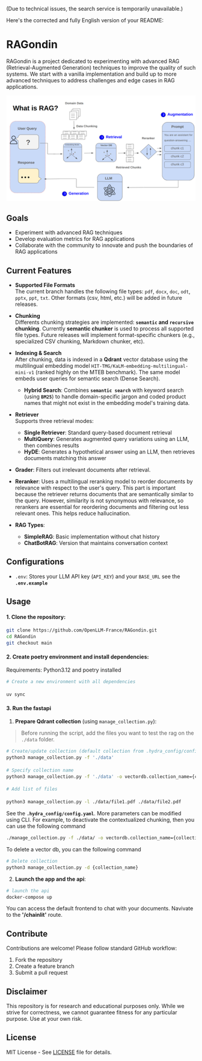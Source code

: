 (Due to technical issues, the search service is temporarily unavailable.)

Here's the corrected and fully English version of your README:

# RAGondin 

RAGondin is a project dedicated to experimenting with advanced RAG (Retrieval-Augmented Generation) techniques to improve the quality of such systems. We start with a vanilla implementation and build up to more advanced techniques to address challenges and edge cases in RAG applications.  

![](RAG_architecture.png)

## Goals
- Experiment with advanced RAG techniques
- Develop evaluation metrics for RAG applications
- Collaborate with the community to innovate and push the boundaries of RAG applications

## Current Features
- **Supported File Formats**  
The current branch handles the following file types: `pdf`, `docx`, `doc`, `odt`, `pptx`, `ppt`, `txt`. Other formats (csv, html, etc.) will be added in future releases.

- **Chunking**  
Differents chunking strategies are implemented: **`semantic` and `recursive` chunking**.
Currently **semantic chunker** is used to process all supported file types. Future releases will implement format-specific chunkers (e.g., specialized CSV chunking, Markdown chunker, etc).

- **Indexing & Search**  
After chunking, data is indexed in a **Qdrant** vector database using the multilingual embedding model `HIT-TMG/KaLM-embedding-multilingual-mini-v1` (ranked highly on the MTEB benchmark). The same model embeds user queries for semantic search (Dense Search).  
    * **Hybrid Search**: Combines **`semantic search`** with keyword search (using **`BM25`**) to handle domain-specific jargon and coded product names that might not exist in the embedding model's training data.

- **Retriever**  
Supports three retrieval modes:  
    * **Single Retriever**: Standard query-based document retrieval  
    * **MultiQuery**: Generates augmented query variations using an LLM, then combines results  
    * **HyDE**: Generates a hypothetical answer using an LLM, then retrieves documents matching this answer  

- **Grader**: Filters out irrelevant documents after retrieval.  
- **Reranker**: Uses a multilingual reranking model to reorder documents by relevance with respect to the user's query. This part is important because the retriever returns documents that are semantically similar to the query. However, similarity is not synonymous with relevance, so rerankers are essential for reordering documents and filtering out less relevant ones. This helps reduce hallucination.

- **RAG Types**:  
    * **SimpleRAG**: Basic implementation without chat history  
    * **ChatBotRAG**: Version that maintains conversation context  

## Configurations
- `.env`: Stores your LLM API key (`API_KEY`)  and your `BASE_URL` see the **`.env.example`**

## Usage

#### 1. Clone the repository:
```bash
git clone https://github.com/OpenLLM-France/RAGondin.git
cd RAGondin
git checkout main
```

#### 2. Create poetry environment and install dependencies:
Requirements: Python3.12 and poetry installed

```bash
# Create a new environment with all dependencies

uv sync
```

#### 3. Run the fastapi
1. **Prepare Qdrant collection** (using `manage_collection.py`):
> Before running the script, add the files you want to test the rag on the `./data` folder.

```bash
# Create/update collection (default collection from .hydra_config/config.yaml)
python3 manage_collection.py -f './data' 

# Specify collection name
python3 manage_collection.py -f './data' -o vectordb.collection_name={collection_name}

# Add list of files

python3 manage_collection.py -l ./data/file1.pdf ./data/file2.pdf 

```
See the **`.hydra_config/config.yaml`**. More parameters can be modified using CLI.
For example, to deactivate the contextualized chunking, then you can use the following command
```bash
./manage_collection.py -f ./data/ -o vectordb.collection_name={collection_name} -o chunker.contextual_retrieval=false
```

To delete a vector db, you can the following command
```bash
# Delete collection
python3 manage_collection.py -d {collection_name}
```

2. **Launch the app and the api**:
```bash
# launch the api
docker-compose up
```

You can access the default frontend to chat with your documents. Navivate to the **'/chainlit'** route.

## Contribute
Contributions are welcome! Please follow standard GitHub workflow:
1. Fork the repository
2. Create a feature branch
3. Submit a pull request

## Disclaimer
This repository is for research and educational purposes only. While we strive for correctness, we cannot guarantee fitness for any particular purpose. Use at your own risk.

## License
MIT License - See [LICENSE](LICENSE) file for details.
```
